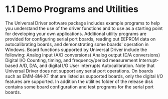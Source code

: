 # 1.1 Demo Programs and Utilities

The Universal Driver software package includes example programs to help you understand the use of the driver functions and to use as a starting point for developing your own applications. Additional utility programs are provided for configuring serial port boards, reading out EEPROM data on autocalibrating boards, and demonstrating some boards' operation in Windows. Board functions supported by Universal Driver include the following: Analog input (A/D conversions) Analog output (D/A conversions) Digital I/O Counting, timing, and frequency/period measurement Interrupt-based A/D, D/A, and digital I/O User interrupts Autocalibration. Note that Universal Driver does not support any serial port operations. On boards such as EMM-8M-XT that are listed as supported boards, only the digital I/O features are supported. In addition the utilities folder of the release disk contains some board configuration and test programs for the serial port boards.

